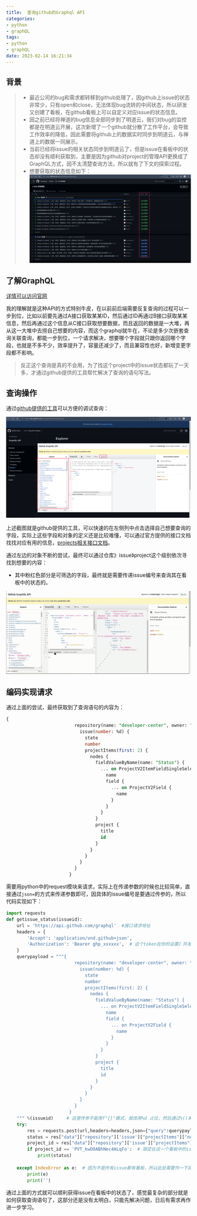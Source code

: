 ```yaml
---
title:  查询github的Graphql API
categories: 
- python
- graphQL
tags:
- python
- graphQL
date: 2023-02-14 16:21:34
---
```


## 背景

> - 最近公司的bug和需求都转移到github处理了，因github上issue的状态非常少，只有open和close，无法体现bug流转的中间状态，所以研发又创建了看板，在github看板上可以自定义对应issue的状态信息。
> - 因之前已经将禅道的bug信息全部同步到了明道云，我们对bug的监控都是在明道云开展，这次新增了一个github就分散了工作平台，会导致工作效率的降低，因此需要将github上的数据实时同步到明道云，与禅道上的数据一同展示。
> - 当前已经将issue的相关状态同步到明道云了，但是issue在看板中的状态却没有顺利获取到，主要是因为github对project的管理API更换成了GraphQL方式，因不太清楚查询方法，所以就有了下文的探索过程。
> - 想要获取的状态信息如下：![image-20230214150701111](25github_Granphql_api/image-20230214150701111.png)

## 了解GraphQL

[详情可以访问官网](https://graphql.cn/)

我的理解就是这种API的方式特别牛皮，在以前前后端需要反复查询的过程可以一步到位，比如以前要先通过A接口获取某某ID，然后通过ID再通过B接口获取某某信息，然后再通过这个信息从C接口获取想要数据，而且返回的数据是一大堆，再从这一大堆中去捞自己想要的内容，而这个graphql就牛在，不论是多少次嵌套查询关联查询，都能一步到位，一个请求解决，想要哪个字段就只跟你返回哪个字段，也就是不多不少，效率提升了，容量还减少了，而且兼容性也好，新增变更字段都不影响。

> 反正这个查询是真的不会用，为了找这个project中的issue状态都玩了一天多，才通过github提供的工具帮忙解决了查询的语句写法。

## 查询操作

通过[github提供的工具](https://docs.github.com/en/graphql/overview/explorer)可以方便的调试查询：

![image-20230214150825606](25github_Granphql_api/image-20230214150825606.png)

上述截图就是github提供的工具，可以快速的在左侧列中点击选择自己想要查询的字段，实际上这些字段和对象的定义还是比较难懂，可以通过官方提供的接口文档找找对应有用的信息，[projects相关接口文档](https://docs.github.com/en/issues/planning-and-tracking-with-projects/automating-your-project/using-the-api-to-manage-projects)。

通过左边的对象不断的尝试，最终可以通过仓库》issue》project这个级别依次寻找到想要的内容：

- 其中粉红色部分是可筛选的字段，最终就是需要传递issue编号来查询其在看板中的状态的。

![](25github_Granphql_api/录屏_选择区域_20230214151708.gif)



## 编码实现请求

通过上面的尝试，最终获取到了查询语句的内容为：

```sql
{
                          repository(name: "developer-center", owner: "linuxdeepin") {
                            issue(number: %d) {
                              state
                              number
                              projectItems(first: 2) {
                                nodes {
                                  fieldValueByName(name: "Status") {
                                    ... on ProjectV2ItemFieldSingleSelectValue {
                                      name
                                      field {
                                        ... on ProjectV2Field {
                                          name
                                        }
                                      }
                                    }
                                  }
                                  project {
                                    title
                                    id
                                  }
                                }
                              }
                            }
                          }
                        }
```

需要用python中的request模块来请求，实际上在传递参数的时候也比较简单，直接通过`json=`的方式来传递参数即可，因具体的issue编号是要通过传参的，所以代码实现如下：

```python
import requests
def getissue_status(issueid):
    url = 'https://api.github.com/graphql'  #接口请求地址
    headers = {
        'Accept': 'application/vnd.github+json',
        'Authorization': 'Bearer ghp_xxxxxx',  # 这个token在你的设置》开发设置中去设置即可
    }
    querypayload = """{
                          repository(name: "developer-center", owner: "linuxdeepin") {
                            issue(number: %d) {   
                              state
                              number
                              projectItems(first: 2) {
                                nodes {
                                  fieldValueByName(name: "Status") {
                                    ... on ProjectV2ItemFieldSingleSelectValue {
                                      name
                                      field {
                                        ... on ProjectV2Field {
                                          name
                                        }
                                      }
                                    }
                                  }
                                  project {
                                    title
                                    id
                                  }
                                }
                              }
                            }
                          }
                        }
    """ %(issueid)     # 这里传参不能用f"{}"模式，就改用%d 占位，然后通过%()来传递
    try:
        res = requests.post(url,headers=headers,json={"query":querypayload}).json()
        status = res["data"]["repository"]['issue']["projectItems"]["nodes"][0]["fieldValueByName"]["name"]
        project_id = res["data"]["repository"]['issue']["projectItems"]["nodes"][0]['project']['id']   # id : PVT_kwDOABhNec4ALqFo
        if project_id == 'PVT_kwDOABhNec4ALqFo':  # 限定在这一个看板中的issue则进行统计
            print(status)

    except IndexError as e:  # 因为不是所有issue都有看板，所以此处需要作一下异常处理
        print(e)
        print('')
```

通过上面的方式就可以顺利获得issue在看板中的状态了，感觉最复杂的部分就是如何获取查询语句了，这部分还是没有太明白，只能先解决问题，日后有需求再作进一步学习。





